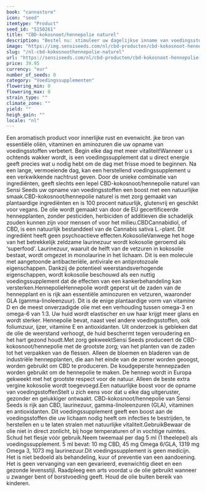 ```yaml
---
book: "cannastore"
icon: "seed"
itemtype: "Product"
seed_id: "5150261"
title: "CBD-kokosnoot/hennepolie naturel"
description: "Bestel nu: stimuleer uw dagelijkse inname van voedingsstoffen met de combinatie van ingrediënten en de smaak van CBD-kokosnoot/hennepolie van Sensi Seeds"
image: "https://img.sensiseeds.com/nl/cbd-producten/cbd-kokosnoot-hennepolie-naturel-500ml-image.png"
slug: "/nl-cbd-kokosnoothennepolie-naturel"
url: "https://sensiseeds.com/nl/cbd-producten/cbd-kokosnoot-hennepolie-naturel-500ml?a_aid=cannastore"
price: 39.95
currency: "eur"
number_of_seeds: 0
category: "Voedingssupplementen"
flowering_min: 0
flowering_max: 0
strain_type: ""
climate_zone: ""
yield: ""
heigh_gain: ""
locale: "nl"
---
```

Een aromatisch product voor innerlijke rust en evenwicht.
jke bron van essentiële oliën, vitaminen en aminozuren die uw opname van voedingsstoffen verbetert. Begin elke dag met meer vitaliteit!Wanneer u s ochtends wakker wordt, is een voedingssupplement dat u direct energie geeft precies wat u nodig hebt om de dag met frisse moed te beginnen. Na een lange, vermoeiende dag, kan een herstellend voedingssupplement u een verkwikkende nachtrust geven. Door de unieke combinatie van ingrediënten, geeft slechts een lepel CBD-kokosnoot/hennepolie naturel van Sensi Seeds uw opname van voedingsstoffen een boost met een natuurlijke smaak.CBD-kokosnoot/hennepolie naturel is met zorg gemaakt van plantaardige ingrediënten en is 100 procent natuurlijk, glutenvrij en geschikt voor vegans. De olie wordt gemaakt van door de EU gecertificeerde hennepplanten, zonder pesticiden, herbiciden of additieven die schadelijk zouden kunnen zijn voor mensen of voor het milieu.CBDCannabidiol, of CBD, is een natuurlijk bestanddeel van de Cannabis sativa L.-plant. Dit ingrediënt heeft geen psychoactieve effecten.KokosolieVanwege het hoge van het betrekkelijk zeldzame laurinezuur wordt kokosolie geroemd als ‘superfood’. Laurinezuur, waaruit de helft van de vetzuren in kokosolie bestaat, wordt omgezet in monolaurine in het lichaam. Dit is een molecule met aangetoonde antibacteriële, antivirale en antiprotozoale eigenschappen. Dankzij de potentieel weerstandsverhogende eigenschappen, wordt kokosolie beschouwd als een nuttig voedingssupplement dat de effecten van een kankerbehandeling kan versterken.HennepolieHennepolie wordt geperst uit de zaden van de hennepplant en is rijk aan essentiële aminozuren en vetzuren, waaronder GLA (gamma-linoleenzuur). Dit is de enige plantaardige vorm van vitamine D en de meest onverzadigde olie met een verhouding tussen omega-3 en omega-6 van 1:3. Uw huid wordt elastischer en uw haar krijgt meer glans en wordt sterker. Hennepolie bevat, naast veel andere voedingsstoffen, ook foliumzuur, ijzer, vitamine E en antioxidanten. Uit onderzoek is gebleken dat de olie de weerstand verhoogt, de huid beschermt tegen veroudering en het hart gezond houdt.Met zorg gekweektSensi Seeds produceert de CBD-kokosnoot/hennepolie met de grootste zorg; van het planten van de zaden tot het verpakken van de flessen. Alleen de bloemen en bladeren van de industriële hennepplanten, die aan het einde van de zomer worden geoogst, worden gebruikt om CBD te produceren. De koudgeperste hennepzaden worden gebruikt om de hennepolie te maken. De hennep wordt in Europa gekweekt met het grootste respect voor de natuur. Alleen de beste extra vergine kokosolie wordt toegevoegd.Een natuurlijke boost voor de opname van voedingsstoffenStelt u zich eens voor dat u elke dag uitgeruster, gezonder en gelukkiger ontwaakt. CBD-kokosnoot/hennepolie van Sensi Seeds is rijk aan CBD, laurinezuur, gamma-linoleenzuren (GLA), vitaminen en antioxidanten. Dit voedingssupplement geeft een boost aan de voedingsstoffen die uw lichaam nodig heeft om infecties te bestrijden, te herstellen en u te laten stralen met natuurlijke vitaliteit.GebruikBewaar de olie niet in direct zonlicht, bij hoge temperaturen of in vochtige ruimtes. Schud het flesje vóór gebruik.Neem tweemaal per dag 5 ml (1 theelepel) als voedingssupplement. 5 ml bevat: 10 mg CBD, 45 mg Omega 6/GLA, 1319 mg Omega 3, 1073 mg laurinezuur.Dit voedingssupplement is geen medicijn. Het is niet bedoeld als behandeling, kuur of preventie van een aandoening. Het is geen vervanging van een gevarieerd, evenwichtig dieet en een gezonde levensstijl. Raadpleeg een arts voordat u de olie gebruikt wanneer u zwanger bent of borstvoeding geeft. Houd de olie buiten bereik van kinderen.
